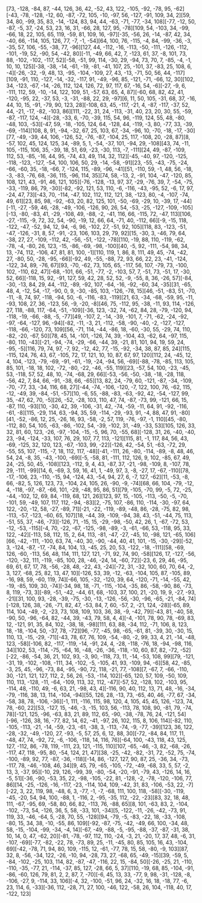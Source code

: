 [73, -128, -84, 87, -44, 126, 36, 42, -52, 43, 122, -105, -92, -78, 95, -62][-43, -78, -128, -12, 60, -87, -72, 105, -10, -97, 56, -127, -91, 109, 34, 2][59, 34, 80, -99, 35, 83, -14, -124, 83, 94, 44, -63, -71, -77, -34, 108][-77, -12, 50, -87, -5, 37, -24, 53, 23, 16, 31, -66, 28, 127, 95, -78][109, 54, -103, 34, -99, -66, 18, 22, 105, 65, 119, -59, 81, 109, 16, -97][-35, -56, 26, -14, -87, 42, 34, -40, 66, -114, 105, 126, 77, -7, -1, -54][64, 100, 76, -115, -4, 84, -99, -36, -3, -35, 57, 106, -55, -38, 77, -96][127, 44, -112, -16, -113, -50, -111, -126, -112, -101, -19, 52, -90, 54, -42, 80][-11, -49, 66, 42, 7, -123, 61, 37, -8, 101, 73, 88, -102, -102, -117, 52][-58, -51, 99, 114, -30, 29, -94, 73, 70, 7, -85, -4, -1, 10, 10, 125][-38, -38, -14, -61, -19, -81, -41, 107, 25, -101, 37, -83, 25, 108, 6, -4][-26, -32, -9, 48, 13, -95, -104, -109, 27, 43, -13, -71, 50, 56, 44, -117][109, -91, 110, -127, -14, -32, -117, 91, -49, -96, 85, -121, -71, -66, 12, 30][102, 34, -123, -67, -14, -26, 112, 124, 126, 72, 97, 117, 67, -16, 54, -6][-27, -9, 6, -111, 112, 59, -10, -14, 122, 109, 51, -57, 63, 65, 4, 87][-60, 68, 82, 42, 41, -120, -95, 22, -37, 53, -3, -31, -88, 22, 29, -97][6, 11, 50, 105, -31, 68, 37, -16, 44, 10, 15, -91, -79, 90, 123, 28][-108, 63, 45, -117, -21, 4, -87, -117, -37, 52, 44, -21, -17, -82, -103, 86][111, -22, 31, 24, -113, -31, 40, 23, 20, 30, 55, -59, -87, -117, 124, -4][-28, -33, 6, -70, -39, 115, 54, 96, -119, 124, 55, 48, -80, -48, 103, -53][-47, 59, -18, -105, 124, 64, -128, 44, -119, -3, 80, -77, 33, -39, -69, -114][108, 8, 91, -94, -32, 67, 25, 103, 67, -34, -96, 10, -70, -18, -17, -30][77, -49, -39, 44, 106, -126, 52, -76, -87, -104, 25, 117, -108, 20, -28, 87][8, -57, 102, 45, 124, 125, 34, -89, 5, 1, -54, -37, 101, -94, 29, -108][43, 74, -11, 105, -115, 106, 35, -39, 18, 51, 69, -23, -30, 113, -7, -111][24, 49, -87, -109, 112, 53, -85, -16, 44, 95, -74, 43, 49, 114, 32, 112][-45, -40, 97, -120, -125, -118, -123, -127, -54, 100, 106, 50, 29, -14, -58, -91][23, -55, -43, -75, -24, -66, -60, 35, -18, -66, 7, -124, 115, -89, -96, -41][51, -110, 59, -1, 48, 56, -18, -3, -83, -76, 68, -36, 115, -96, 114, 35][74, 58, -13, 2, -91, 104, -47, -120, 85, 108, 121, 43, -91, 46, 121, 105][-76, -128, -13, 97, 37, -29, -76, 39, 7, -54, -75, -33, -119, 86, 79, -30][-82, -92, 121, 53, 110, -6, -116, -43, -95, 52, -6, 17, 97, -24, 47, 73][-43, 70, -114, -47, 102, 112, 112, 121, 38, -123, 80, -4, -107, -74, 49, 61][23, 85, 98, -92, -63, 20, 82, 125, 101, -50, -69, -29, 10, -39, 17, -44][-11, -27, -59, 46, -28, -49, -106, -126, 90, 26, 54, -53, -25, -127, -109, -105][-13, -80, -83, 41, -29, -108, 49, -88, -2, -41, 116, 66, -115, 72, -47, 113][106, -27, -115, -9, 72, 32, 54, -90, -19, 12, 66, 64, -71, 40, -112, 66][-9, -15, 118, -122, -47, -52, 94, 12, 94, -6, 96, -102, 27, -51, 92, 105][118, 83, -123, -51, -47, -126, -31, 8, 57, -91, -23, 106, 103, 29, 79, 92][15, -30, 3, -46, 79, 64, -38, 27, 27, -109, -112, 42, -56, -51, -122, -78][110, -19, 88, 110, -119, -62, -78, -4, -80, 26, 123, -15, -86, -69, -98, -100][40, -5, 92, -111, -54, 98, 34, 13, -74, 112, -106, 47, 81, 81, 100, -1][110, 119, 1, 86, 8, 111, 49, 45, -74, -42, 27, -80, 50, -28, -95, -66][-92, 49, -55, -88, 72, 93, 66, 22, 23, -41, -124, -122, 34, 89, -76, 67][93, -70, -62, 73, 105, 65, -117, 56, 107, -79, 73, -100, 102, -110, 62, 47][-68, -101, 66, -51, -77, -2, -103, 57, 7, -51, 73, -51, 17, -30, 52, 66][-118, 15, 92, -91, 127, 59, 42, 28, 52, 52, -9, -55, 8, 36, -26, 57][-84, -30, -13, 84, 29, 44, -112, -89, -92, 107, -64, -16, -92, -60, 34, -35][31, -65, 48, 4, -12, 54, -17, -90, 0, 9, -30, -85, 103, -126, -78, 15][46, -51, -83, 51, -70, -11, -8, 74, 97, -118, -94, 50, -6, -116, -83, -119][21, 63, -34, -68, -59, 95, -11, -93, 108, 27, 36, -123, 56, -9, -20, -8][46, 75, -112, 95, -38, -11, 93, 114, -126, 27, 118, -88, 117, -64, -51, -109][-36, 123, -32, 74, -62, 84, 28, -79, -120, 94, -118, -19, -66, -88, -5, -77][49, -107, 2, -14, -39, -101, 7, -71, -62, -24, -92, -97, -64, -127, 96, -94][-82, -11, -3, 21, -112, -58, -90, -40, -2, -127, -127, -118, -66, -120, 73, 109][56, -71, 114, -44, -86, 18, -60, -30, 55, -29, 74, 110, -82, -20, -67, 50][78, 45, 14, -101, -126, 74, 39, -104, 43, -62, 64, -97, 115, -80, 110, -43][-21, -94, -74, -29, -66, -44, 39, -21, 81, 101, 94, 19, 59, 24, -95, -5][116, 79, 74, 97, -7, 92, -12, 42, 77, -15, -92, -34, 38, 87, 85, 24][115, -115, 124, 76, 43, 67, -105, 72, 17, 121, 10, 10, 87, 67, 97, 120][112, 24, -45, 12, 4, 104, -123, -79, -69, -91, -61, -19, -24, -94, 56, -69][-88, -78, -85, 113, 105, 85, 101, -18, 18, 102, -72, -80, -22, -46, -55, 119][23, -57, 54, 100, -23, -45, 53, -118, 57, 52, 48, 10, -74, -68, 29, 66][-53, -56, -50, -38, -18, -28, 118, -56, 42, 7, 84, 66, -91, -38, 66, -65][13, 82, 24, -79, 60, -121, -87, -34, -109, -70, -77, 33, -34, 116, 68, 27][-44, -74, -106, -120, -7, 122, 100, 76, -62, 115, -12, -49, 39, -84, -51, -57][10, -6, 55, -88, -83, -63, -92, 42, -54, -127, 99, 35, -47, 62, 70, -5][26, -52, -28, 103, 110, 47, 74, -87, -73, 99, -121, 66, 15, -87, 110, -93][10, -30, 42, 39, -106, -31, 42, -74, -59, -11, 64, 91, -92, -116, -61, -8][115, -29, 114, 63, -94, 35, 59, -114, -29, -93, 91, -4, 88, 47, 91, -80][41, -52, -86, 12, 25, -26, 16, 93, -58, -2, 57, 119, -76, -97, -1, 110][45, -80, -112, 80, 54, 105, -63, -86, -102, 54, -39, -102, 31, -49, -33, 53][105, 126, 33, 32, 81, 60, 123, -26, -97, -104, -15, -5, 96, 70, -55, 68][-128, 31, 26, -40, -40, 23, -94, -124, -33, 107, 76, 29, 107, 77, 113, -121][115, 81, -1, 117, 84, 56, 43, -69, -125, 32, 120, 123, -67, -103, 99, -22][-126, 42, -54, 51, -63, -72, 29, -55, 55, 107, -115, -7, 18, 112, 117, -48][-41, -111, 26, -80, -114, -89, -8, 48, 46, 54, 24, -8, 35, -43, -100, -69][-5, -58, 81, -111, 112, 126, 9, 102, -85, 67, 49, 24, -25, 50, 45, -108][123, -112, 9, 4, 43, -87, 37, -21, -98, -109, 8, -107, 78, 29, -111, -99][14, 6, -69, 3, 59, 16, 41, 1, -49, 97, 3, -8, -27, 17, -67, -110][78, -17, -106, 23, -110, -15, 94, -124, 43, -54, 94, 27, 6, -7, 127, -62][11, -53, -8, 66, -82, 5, 126, 123, 73, -104, 24, 105, 26, -90, -9, -74][68, 66, 104, -79, -12, 4, -118, -97, -87, -66, 101, -29, -48, 95, 86, 51][79, -105, -70, 99, -5, 72, -25, -44, -102, 12, 69, 84, -119, 68, 121, 26][123, 97, 15, -105, -113, -50, -5, -70, -101, 59, -49, 107, 117, 112, -94, -83][2, -75, 107, -86, 110, -114, -30, -97, 64, 122, -20, -12, 58, -27, -89, 71][-21, -22, -119, -89, -48, 86, -28, -75, 82, 98, -113, -57, -123, -60, 65, 107][18, -44, 39, -109, -94, 38, 43, -51, -44, 75, 113, -51, 55, 37, -46, -73][-126, 71, -15, 15, -29, -98, -50, 42, 26, 1, -67, -72, 53, -12, -53, -115][-4, 70, -22, -67, -125, -98, -89, -3, -61, -66, 53, -118, 95, 33, 122, -42][-113, 58, 112, 15, 2, 64, 113, -81, -47, -27, -45, 10, -98, 121, -65, 106][66, -42, -111, -100, 63, 74, -40, 30, -90, -44, 40, 41, 101, -15, -30, -29][-52, 3, -124, -87, -17, -74, 84, 104, 13, -45, 25, 20, 53, -122, -18, -111][58, -69, 126, -60, -113, 56, 48, 114, 111, 127, 121, -71, 92, 74, 90, -58][126, 17, -127, -56, -120, -32, 111, -119, -85, 100, 28, -46, -24, 14, -60, 72][-23, 6, 29, 46, -95, 69, 61, 67, 17, 78, -56, -28, 48, -22, 43, -24][-72, 31, -32, 100, 60, 70, 64, -2, 3, 127, -68, 25, 82, 13, 47, 10][-126, 53, 39, -12, -63, -104, 105, 87, -105, 89, -16, 98, 59, -60, 119, 74][-66, 105, -32, -120, 39, 64, -120, -71, -14, -55, 42, -19, -85, 109, 30, -74][-34, 98, 18, -71, -115, -104, -35, 86, -58, -90, 86, -73, 8, 119, -73, 3][-89, -51, -42, -44, 61, 68, -103, 37, 100, 21, -20, 19, 9, -27, -93, -21][31, 100, 93, -28, -39, -75, -30, -13, -126, -56, -30, -96, -65, -21, -84, 74][-128, 126, 38, -26, -71, 82, 47, -53, 84, 7, 60, -57, 2, -21, 124, -28][-65, 89, 114, 104, -49, -2, -23, 73, 108, 109, 103, 36, 38, -9, -42, 79][-43, 81, -40, 58, -90, 50, -96, -64, 82, -44, 39, -43, 79, 58, 4, 4][-4, -101, 78, 90, 78, -69, 83, 12, -121, 91, 35, 84, 102, -38, 18, -98][111, 63, 88, -34, 112, -71, 106, 8, 123, 18, -18, -104, 50, -37, 78, -72][96, -77, -45, 98, -65, -61, 81, -39, 30, -30, 15, 110, 13, -15, -29, -71][-43, 78, 67, 76, 109, -54, -80, -2, 99, 33, 4, 21, -14, -48, 123, -58][-106, 82, -117, -119, -14, -91, 24, 4, -28, -118, -76, 18, -94, -98, 116, 34][102, 53, -114, -75, -64, 16, -48, -26, -36, -118, -10, 60, 87, 82, -72, -52][-22, -86, -54, 36, 21, 102, 93, -3, 90, -118, 73, 11, -14, -53, 108, 99][79, -121, -31, 19, -102, -108, -111, 34, -102, -5, -105, 41, 93, -109, 94, -6][58, 42, -85, -3, 25, 45, -96, -73, 84, -95, -90, 72, 118, -21, 77, -108][7, -67, 7, -66, -110, 30, -121, 121, 127, 112, 2, 56, 26, -53, -114, 102][-65, 120, 57, 109, -50, 109, 110, 113, -128, -11, -64, -109, 113, 32, 112, -47][-57, 52, -128, 102, -103, 95, -114, 48, -110, 49, -6, 63, 21, -98, 43, 4][-116, 90, 40, 112, 13, 71, 48, -16, -34, -79, -116, 38, 13, 114, -104, -94][55, 126, 28, -13, 73, -65, 40, 46, -77, 67, -34, -58, 38, 78, -106, -36][-1, 111, -116, 115, 98, 120, 4, 105, 45, 45, 126, -123, 74, 78, -60, 22][53, -127, 15, -46, -3, -15, 103, 56, -113, 78, 108, 90, -81, 79, -74, 78][-121, 125, -96, -63, 83, 21, 89, 112, 65, -90, -38, -78, 76, 24, -121, 54][-96, -126, 38, 16, -77, 82, 14, 62, -41, -97, 26, 102, 115, 8, 106, 114][-82, 110, -105, -113, -21, -14, -59, -23, -61, -38, 3, -113, -74, -9, -77, -39][123, 36, 122, -28, -32, -49, -120, 27, -93, -5, 57, 25, 6, 12, 88, 30][-72, -84, 84, 117, 11, -48, 47, 74, -92, 72, -6, -106, -118, 14, 116, 76][-64, 100, -43, 118, 43, 125, 127, -112, 86, -78, 119, -111, 23, 121, -115, 110][107, -65, -46, -3, 82, -68, -26, -117, 47, 118, -95, 80, -54, 124, 21, 47][38, -25, -42, -82, -31, 72, -52, 75, -74, -100, -89, 92, 77, -87, -36, -118][-14, 86, -127, 127, 90, 87, 25, -36, 34, -73, -117, 78, -46, -108, 46, 34][9, 45, 79, -65, -105, -72, -49, -68, 33, 5, 57, -2, 13, 3, -37, 95][-10, 29, 126, -99, 39, -80, -54, -20, -91, -79, 43, -126, 14, 16, -5, 51][-36, -90, -53, 35, 22, -98, -105, -22, 81, -128, -2, -78, -120, -106, 77, 86][14, -25, -126, -16, -117, -23, -114, 104, 109, -42, 31, 83, -106, -53, 22, -7][-22, 3, 22, 119, 98, -48, 6, 3, -77, -1, -7, -68, 111, 100, 118, -58][-30, -119, -45, -20, 54, 94, 100, -88, 1, -116, 2, -95, -35, 112, -22, -23][83, 32, 18, 48, 111, -67, -95, 69, -58, 80, 66, 82, -113, 76, -88, 65][8, 101, -63, 83, 2, -104, -102, -73, 54, -126, 36, 5, 58, -33, 101, -34][5, -122, -11, -26, -42, -73, 91, 119, 33, -46, -64, 5, -28, 70, 55, -128][94, -79, -5, -83, -22, 18, -33, -108, -80, 15, 34, 38, -10, -55, 86, 109][-92, -87, -75, -42, -49, 66, 100, -34, 48, 58, -15, -104, -99, -34, -4, 14][-67, -49, -88, -5, -95, -88, -37, -87, -31, 38, 10, 14, 0, 47, -62, 20][-81, -78, -97, 112, 110, -24, -3, 21, -20, 17, 37, 48, -6, 31, -107, -69][-77, -82, -22, 78, -73, 89, 25, -11, -45, 80, 85, 105, 16, 43, -104, 69][-42, -78, 71, 94, 80, 109, -115, 12, -61, -77, 78, 15, 58, -80, -9, 103][87, 32, 8, -56, -34, 122, -26, -10, 94, -28, 73, 27, -68, 65, -49, -15][39, -59, 5, -84, -102, -25, 103, 114, 82, -87, -47, -116, 22, 15, -84, 50][-26, -25, 21, -110, -110, -35, -77, 21, -114, -37, 85, 127, -28, 66, 5, 37][110, -19, 68, 85, -104, -91, -86, -60, 126, 79, 81, 2, 2, 87, 7, -70][-6, 45, 13, 33, -77, 9, 98, -31, -128, -8, -106, -27, 9, -114, 33, 106][-4, 32, -100, -51, 96, 24, -32, 16, 18, -18, 77, -6, 23, 114, 6, -33][-36, 112, -28, 71, 27, 100, -46, 122, -58, 26, 104, -118, 40, 17, -122, 123]
